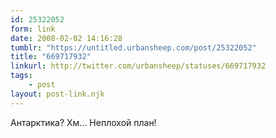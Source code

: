 ```yaml
---
id: 25322052
form: link
date: 2008-02-02 14:16:28
tumblr: "https://untitled.urbansheep.com/post/25322052"
title: "669717932"
linkurl: http://twitter.com/urbansheep/statuses/669717932
tags:
    - post
layout: post-link.njk
---
```

<p>Антарктика? Хм&hellip; Неплохой план!</p>
